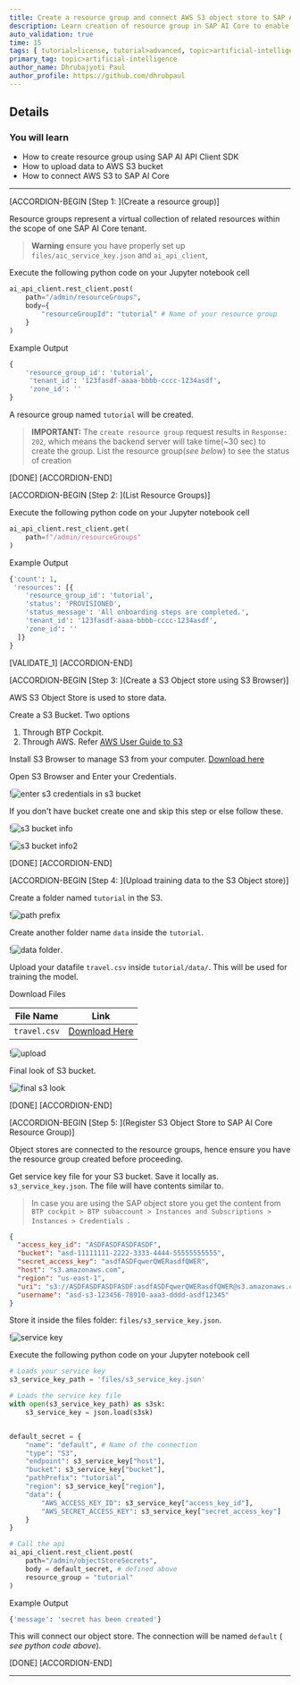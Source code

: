 ```yaml
---
title: Create a resource group and connect AWS S3 object store to SAP AI Core
description: Learn creation of resource group in SAP AI Core to enable multi-tenancy through SAP AI API Client SDK. Store datasets to AWS S3 and connect to SAP AI Core through SAP AI API Client SDK.
auto_validation: true
time: 15
tags: [ tutorial>license, tutorial>advanced, topic>artificial-intelligence, topic>machine-learning, products>sap-business-technology-platform ]
primary_tag: topic>artificial-intelligence
author_name: Dhrubajyoti Paul
author_profile: https://github.com/dhrubpaul
---
```


## Details
### You will learn
- How to create resource group using SAP AI API Client SDK
- How to upload data to AWS S3 bucket
- How to connect AWS S3 to SAP AI Core

---

[ACCORDION-BEGIN [Step 1: ](Create a resource group)]

Resource groups represent a virtual collection of related resources within the scope of one SAP AI Core tenant.

> **Warning** ensure you have properly set up `files/aic_service_key.json` and `ai_api_client`,

Execute the following python code on your Jupyter notebook cell

```PYTHON
ai_api_client.rest_client.post(
    path="/admin/resourceGroups",
    body={
        "resourceGroupId": "tutorial" # Name of your resource group
    }
)
```

Example Output

```PYTHON
{
    'resource_group_id': 'tutorial',
     'tenant_id': '123fasdf-aaaa-bbbb-cccc-1234asdf',
     'zone_id': ''
}

```

A resource group named `tutorial` will be created.

> **IMPORTANT:** The `create resource group` request results in `Response: 202`, which means the backend server will take time(~30 sec) to create the group. List the resource group(*see below*) to see the status of creation

[DONE]
[ACCORDION-END]


[ACCORDION-BEGIN [Step 2: ](List Resource Groups)]

Execute the following python code on your Jupyter notebook cell

```PYTHON
ai_api_client.rest_client.get(
    path=f"/admin/resourceGroups"
)
```

Example Output

```PYTHON
{'count': 1,
 'resources': [{
    'resource_group_id': 'tutorial',
    'status': 'PROVISIONED',
    'status_message': 'All onboarding steps are completed.',
    'tenant_id': '123fasdf-aaaa-bbbb-cccc-1234asdf',
    'zone_id': ''
  ]}
}
```

[VALIDATE_1]
[ACCORDION-END]

[ACCORDION-BEGIN [Step 3: ](Create a S3 Object store using S3 Browser)]

AWS S3 Object Store is used to store data.

Create a S3 Bucket. Two options
1. Through BTP Cockpit.
2. Through AWS. Refer [AWS User Guide to S3](https://docs.aws.amazon.com/AmazonS3/latest/userguide/create-bucket-overview.html)


Install S3 Browser to manage S3 from your computer. [Download here](https://s3browser.com/)

Open S3 Browser and Enter your Credentials.  

!![enter s3 credentials in s3 bucket](img/s3/init.png)

If you don't have bucket create one and skip this step or else follow these.  

!![s3 bucket info](img/s3/bucket-1.png)  

!![s3 bucket info2](img/s3/bucket-2.png)  


[DONE]
[ACCORDION-END]


[ACCORDION-BEGIN [Step 4: ](Upload training data to the S3 Object store)]

Create a folder named `tutorial` in the S3.

!![path prefix](img/s3/path-prefix.png)

Create another folder name `data` inside the `tutorial`.

!![data folder](img/s3/data.png).

Upload your datafile `travel.csv` inside `tutorial/data/`. This will be used for training the model.

Download Files

| File Name | Link |
| --- | --- |
| `travel.csv` | [Download Here](https://raw.githubusercontent.com/SAPDocuments/Tutorials/master/tutorials/ai-core-aiapi-clientsdk-resources/travel.csv)

!![upload](img/s3/data-2.png)

Final look of S3 bucket.  

!![final s3 look](img/s3/final.png)



[DONE]
[ACCORDION-END]

[ACCORDION-BEGIN [Step 5: ](Register S3 Object Store to SAP AI Core Resource Group)]


Object stores are connected to the resource groups, hence ensure you have the resource group created before proceeding.

Get service key file for your S3 bucket. Save it locally as. `s3_service_key.json`. The file will have contents similar to.

> In case you are using the SAP object store you get the content from `BTP cockpit > BTP subaccount > Instances and Subscriptions > Instances > Credentials `.

```JSON
{
  "access_key_id": "ASDFASDFASDFASDF",
  "bucket": "asd-11111111-2222-3333-4444-55555555555",
  "secret_access_key": "asdfASDFqwerQWERasdfQWER",
  "host": "s3.amazonaws.com",
  "region": "us-east-1",
  "uri": "s3://ASDFASDFASDFASDF:asdfASDFqwerQWERasdfQWER@s3.amazonaws.com/asd-11111111-2222-3333-4444-55555555555",
  "username": "asd-s3-123456-78910-aaa3-dddd-asdf12345"
}
```

Store it inside the files folder: `files/s3_service_key.json`.

!![service key](img/s3/s3-service-key.png)

Execute the following python code on your Jupyter notebook cell

```PYTHON
# Loads your service key
s3_service_key_path = 'files/s3_service_key.json'

# Loads the service key file
with open(s3_service_key_path) as s3sk:
    s3_service_key = json.load(s3sk)


default_secret = {
    "name": "default", # Name of the connection
    "type": "S3",
    "endpoint": s3_service_key["host"],
    "bucket": s3_service_key["bucket"],
    "pathPrefix": "tutorial",
    "region": s3_service_key["region"],
    "data": {
        "AWS_ACCESS_KEY_ID": s3_service_key["access_key_id"],
        "AWS_SECRET_ACCESS_KEY": s3_service_key["secret_access_key"]
    }
}

# Call the api
ai_api_client.rest_client.post(
    path="/admin/objectStoreSecrets",
    body = default_secret, # defined above
    resource_group = "tutorial"
)

```

Example Output

```PYTHON
{'message': 'secret has been created'}
```

This will connect our object store. The connection will be named `default` ( *see python code above*).

[DONE]
[ACCORDION-END]

---

